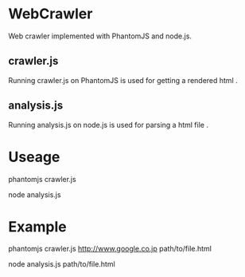 # WebCrawler
Web crawler implemented with PhantomJS and node.js.

## crawler.js
Running crawler.js on PhantomJS is used for getting a rendered html .
## analysis.js
Running analysis.js on node.js is used for parsing a html file .

# Useage
phantomjs crawler.js <tagetUrl> <outputFilePath>

node analysis.js <targetHtmlFile>

# Example
phantomjs crawler.js http://www.google.co.jp path/to/file.html

node analysis.js path/to/file.html
